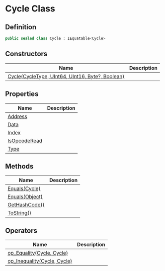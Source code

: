 # Cycle Class
## Definition

```c#
public sealed class Cycle : IEquatable<Cycle>
```

## Constructors

| Name | Description |
| ---- | ----------- |
| [Cycle(CycleType, UInt64, UInt16, Byte?, Boolean)](MrKWatkins.EmulatorTestSuites.Z80.Cycle.-ctor.md) |  |

## Properties

| Name | Description |
| ---- | ----------- |
| [Address](MrKWatkins.EmulatorTestSuites.Z80.Cycle.Address.md) |  |
| [Data](MrKWatkins.EmulatorTestSuites.Z80.Cycle.Data.md) |  |
| [Index](MrKWatkins.EmulatorTestSuites.Z80.Cycle.Index.md) |  |
| [IsOpcodeRead](MrKWatkins.EmulatorTestSuites.Z80.Cycle.IsOpcodeRead.md) |  |
| [Type](MrKWatkins.EmulatorTestSuites.Z80.Cycle.Type.md) |  |

## Methods

| Name | Description |
| ---- | ----------- |
| [Equals(Cycle)](MrKWatkins.EmulatorTestSuites.Z80.Cycle.Equals.md#mrkwatkins-emulatortestsuites-z80-cycle-equals(mrkwatkins-emulatortestsuites-z80-cycle)) |  |
| [Equals(Object)](MrKWatkins.EmulatorTestSuites.Z80.Cycle.Equals.md#mrkwatkins-emulatortestsuites-z80-cycle-equals(system-object)) |  |
| [GetHashCode()](MrKWatkins.EmulatorTestSuites.Z80.Cycle.GetHashCode.md) |  |
| [ToString()](MrKWatkins.EmulatorTestSuites.Z80.Cycle.ToString.md) |  |

## Operators

| Name | Description |
| ---- | ----------- |
| [op_Equality(Cycle, Cycle)](MrKWatkins.EmulatorTestSuites.Z80.Cycle.op_Equality.md) |  |
| [op_Inequality(Cycle, Cycle)](MrKWatkins.EmulatorTestSuites.Z80.Cycle.op_Inequality.md) |  |

